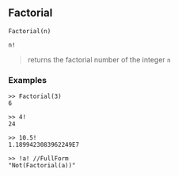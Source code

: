 ## Factorial

```
Factorial(n)

n!
```

> returns the factorial number of the integer `n`

### Examples

```
>> Factorial(3)
6

>> 4!
24 

>> 10.5!
1.1899423083962249E7

>> !a! //FullForm
"Not(Factorial(a))"
```
